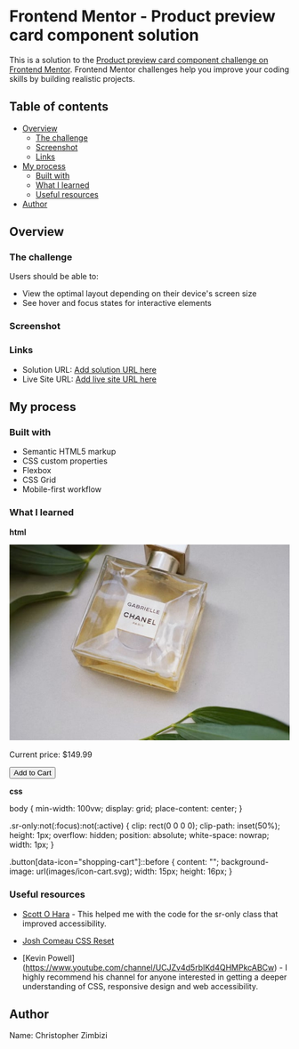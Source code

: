 # Frontend Mentor - Product preview card component solution

This is a solution to the [Product preview card component challenge on Frontend Mentor](https://www.frontendmentor.io/challenges/product-preview-card-component-GO7UmttRfa). Frontend Mentor challenges help you improve your coding skills by building realistic projects.

## Table of contents

- [Overview](#overview)
  - [The challenge](#the-challenge)
  - [Screenshot](#screenshot)
  - [Links](#links)
- [My process](#my-process)
  - [Built with](#built-with)
  - [What I learned](#what-i-learned)
  - [Useful resources](#useful-resources)
- [Author](#author)

## Overview

### The challenge

Users should be able to:

- View the optimal layout depending on their device's screen size
- See hover and focus states for interactive elements

### Screenshot

### Links

- Solution URL: [Add solution URL here](https://your-solution-url.com)
- Live Site URL: [Add live site URL here](https://your-live-site-url.com)

## My process

### Built with

- Semantic HTML5 markup
- CSS custom properties
- Flexbox
- CSS Grid
- Mobile-first workflow

### What I learned

**html**
<!-- changing image on orientation -->
<picture class="product__image">
          <source
            srcset="images/image-product-desktop.jpg"
            media="(min-width: 600px)"
          />
          <img
            src="images/image-product-mobile.jpg"
            alt="perfume bottle surrounded by green leaves"
          />
        </picture>

<!-- sr-only class -->
<p class="product__current-price">
  <span class="sr-only">Current price:</span>
  $149.99
</p>

<!-- data element for buttons -->

<button class="button" data-icon ="shopping-cart"> Add to Cart</button>

**css**

<!-- centering content on the body -->

body {
min-width: 100vw;
display: grid;
place-content: center;
}

<!-- sr-only class css -->

.sr-only:not(:focus):not(:active) {
clip: rect(0 0 0 0);
clip-path: inset(50%);
height: 1px;
overflow: hidden;
position: absolute;
white-space: nowrap;
width: 1px;
}

<!-- data element for buttons -->

.button[data-icon="shopping-cart"]::before {
content: "";
background-image: url(images/icon-cart.svg);
width: 15px;
height: 16px;
}

### Useful resources

- [Scott O Hara](https://www.scottohara.me/blog/2017/04/14/inclusively-hidden.html) - This helped me with the code for the sr-only class that improved accessibility.

- [Josh Comeau CSS Reset](https://www.joshwcomeau.com/css/custom-css-reset/)

- [Kevin Powell] (https://www.youtube.com/channel/UCJZv4d5rbIKd4QHMPkcABCw) - I highly recommend his channel for anyone interested in getting a deeper understanding of CSS, responsive design and web accessibility.

## Author

Name: Christopher Zimbizi
